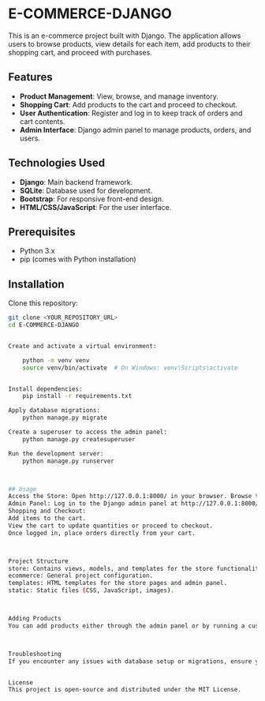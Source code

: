 # E-COMMERCE-DJANGO

This is an e-commerce project built with Django. The application allows users to browse products, view details for each item, add products to their shopping cart, and proceed with purchases.

## Features

- **Product Management**: View, browse, and manage inventory.
- **Shopping Cart**: Add products to the cart and proceed to checkout.
- **User Authentication**: Register and log in to keep track of orders and cart contents.
- **Admin Interface**: Django admin panel to manage products, orders, and users.

## Technologies Used

- **Django**: Main backend framework.
- **SQLite**: Database used for development.
- **Bootstrap**: For responsive front-end design.
- **HTML/CSS/JavaScript**: For the user interface.

## Prerequisites

- Python 3.x
- pip (comes with Python installation)

## Installation

Clone this repository:

```bash
git clone <YOUR_REPOSITORY_URL>
cd E-COMMERCE-DJANGO


Create and activate a virtual environment:

    python -m venv venv
    source venv/bin/activate  # On Windows: venv\Scripts\activate


Install dependencies:   
    pip install -r requirements.txt

Apply database migrations:
    python manage.py migrate

Create a superuser to access the admin panel:
    python manage.py createsuperuser

Run the development server:
    python manage.py runserver



## Usage
Access the Store: Open http://127.0.0.1:8000/ in your browser. Browse the catalog and add items to the shopping cart.
Admin Panel: Log in to the Django admin panel at http://127.0.0.1:8000/admin/ with your superuser credentials to manage products, users, and orders.
Shopping and Checkout:
Add items to the cart.
View the cart to update quantities or proceed to checkout.
Once logged in, place orders directly from your cart.



Project Structure
store: Contains views, models, and templates for the store functionality.
ecommerce: General project configuration.
templates: HTML templates for the store pages and admin panel.
static: Static files (CSS, JavaScript, images).



Adding Products
You can add products either through the admin panel or by running a custom migration to preload products into the database.



Troubleshooting
If you encounter any issues with database setup or migrations, ensure you have applied all migrations (python manage.py migrate) and check that your virtual environment is active with dependencies installed.


License
This project is open-source and distributed under the MIT License.
